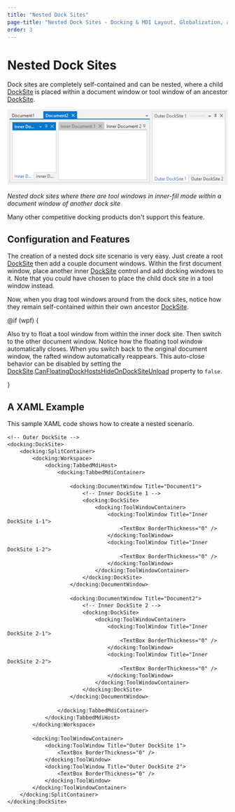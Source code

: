```yaml
---
title: "Nested Dock Sites"
page-title: "Nested Dock Sites - Docking & MDI Layout, Globalization, and Accessibility Features"
order: 3
---
```

# Nested Dock Sites

Dock sites are completely self-contained and can be nested, where a child [DockSite](xref:@ActiproUIRoot.Controls.Docking.DockSite) is placed within a document window or tool window of an ancestor [DockSite](xref:@ActiproUIRoot.Controls.Docking.DockSite).

![Screenshot](../images/nested-dock-sites.png)

*Nested dock sites where there are tool windows in inner-fill mode within a document window of another dock site*

Many other competitive docking products don't support this feature.

## Configuration and Features

The creation of a nested dock site scenario is very easy.  Just create a root [DockSite](xref:@ActiproUIRoot.Controls.Docking.DockSite) then add a couple document windows.  Within the first document window, place another inner [DockSite](xref:@ActiproUIRoot.Controls.Docking.DockSite) control and add docking windows to it.  Note that you could have chosen to place the child dock site in a tool window instead.

Now, when you drag tool windows around from the dock sites, notice how they remain self-contained within their own ancestor [DockSite](xref:@ActiproUIRoot.Controls.Docking.DockSite).

@if (wpf) {

Also try to float a tool window from within the inner dock site.  Then switch to the other document window.  Notice how the floating tool window automatically closes.  When you switch back to the original document window, the rafted window automatically reappears.  This auto-close behavior can be disabled by setting the [DockSite](xref:@ActiproUIRoot.Controls.Docking.DockSite).[CanFloatingDockHostsHideOnDockSiteUnload](xref:@ActiproUIRoot.Controls.Docking.DockSite.CanFloatingDockHostsHideOnDockSiteUnload) property to `false`.

}

## A XAML Example

This sample XAML code shows how to create a nested scenario.

```xaml
<!-- Outer DockSite -->
<docking:DockSite>
	<docking:SplitContainer>
		<docking:Workspace>
			<docking:TabbedMdiHost>
				<docking:TabbedMdiContainer>

					<docking:DocumentWindow Title="Document1">
						<!-- Inner DockSite 1 -->
						<docking:DockSite>
							<docking:ToolWindowContainer>
								<docking:ToolWindow Title="Inner DockSite 1-1">
									<TextBox BorderThickness="0" />
								</docking:ToolWindow>
								<docking:ToolWindow Title="Inner DockSite 1-2">
									<TextBox BorderThickness="0" />
								</docking:ToolWindow>
							</docking:ToolWindowContainer>
						</docking:DockSite>
					</docking:DocumentWindow>

					<docking:DocumentWindow Title="Document2">
						<!-- Inner DockSite 2 -->
						<docking:DockSite>
							<docking:ToolWindowContainer>
								<docking:ToolWindow Title="Inner DockSite 2-1">
									<TextBox BorderThickness="0" />
								</docking:ToolWindow>
								<docking:ToolWindow Title="Inner DockSite 2-2">
									<TextBox BorderThickness="0" />
								</docking:ToolWindow>
							</docking:ToolWindowContainer>
						</docking:DockSite>
					</docking:DocumentWindow>

				</docking:TabbedMdiContainer>
			</docking:TabbedMdiHost>
		</docking:Workspace>

		<docking:ToolWindowContainer>
			<docking:ToolWindow Title="Outer DockSite 1">
				<TextBox BorderThickness="0" />
			</docking:ToolWindow>
			<docking:ToolWindow Title="Outer DockSite 2">
				<TextBox BorderThickness="0" />
			</docking:ToolWindow>
		</docking:ToolWindowContainer>
	</docking:SplitContainer>
</docking:DockSite>
```
